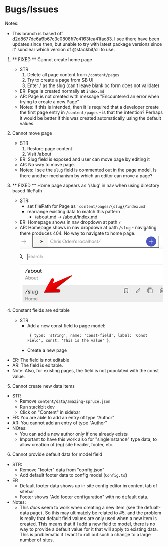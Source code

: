 # Bugs/Issues

Notes:
- This branch is based off d2d8677de6a9b67c3c0808ff7c4163fea41fac83.  I see there have been
  updates since then, but unable to try with latest package versions since it' sunclear
  which version of @stackbit/cli to use.

1. ** FIXED ** Cannot create home page 
   - STR
     1. Delete all page content from `/content/pages`
     2. Try to create a page from SB UI
     3. Enter / as the slug (can't leave blank bc form does not validate)
   - ER: Page is created normally at `index.md`
   - AR: Page is not created with message "Encountered an error when trying to create a new Page"
   - Notes: If this is intended, then it is required that a developer create the first page entry
     in `/content/pages` - is that the intention?  Perhaps it would be better if this was created
     automatically using the default values.
2. Cannot move page
   - STR
     1. Restore page content
     2. Visit /about
   - ER: Slug field is exposed and user can move page by editing it
   - AR: No way to move page.
   - Notes: I see the `slug` field is commented out in the page model.  Is there another mechanism by
     which an editor can move a page?

3. ** FIXED ** Home page appears as '/slug' in nav when using directory based filePath
   - STR:
     - set filePath for Page as `'content/pages/{slug}/index.md`
     - rearrange existing data to match this pattern
       - /about.md -> /about/index.md
   - ER: Homepage shows in nav dropdown at path `/`
   - AR: Homepage shows in nav dropdown at path `/slug` - navigating there produces 404. No way
     to navigate to home page.
     ![bug3.png](./bug3.png)

4. Constant fields are editable
   - STR
     - Add a new const field to page model:
       ```
        { type: 'string', name: 'const-field', label: 'Const Field', const: 'This is the value' },
        ```
      - Create a new page
  - ER: The field is not editable
  - AR: The field is editable.
  - Note: Also, for existing pages, the field is not populated with the const value.

5. Cannot create new data items
  - STR
      - Remove `content/data/amazing-spruce.json`
      - Run stackbit dev
      - Click on "Content" in sidebar
  - ER: You are able to add an entry of type "Author"
  - AR: You cannot add an entry of type "Author"
  - NOtes:
    - You can add a new author only if one already exists
    - Important to have this work also for "singleInstance" type data, to allow
      creation of (eg) site header, footer, etc.

6. Cannot provide default data for model field
  - STR:
    - Remove "footer" data from "config.json"
    - Add default footer data to config model (`Config.ts`)
  - ER
    - Default footer data shows up in site config editor in content tab of sitebar
    - Footer shows "Add footer configuration" with no default data.
  - Notes:
    - This *does* seem to work when creating a new item (see the defualt-data
      page). So this may ultimately be related to #5, and the problem is really
      that default field values are only used when a new item is created. This
      means that if I add a new field to model, there is no way to provide a
      default value for it that will apply to existing data.  This is problematic
      if I want to roll out such a change to a large number of sites.